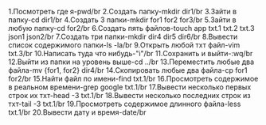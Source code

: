 1.Посмотреть где я-pwd/br
2.Создать папку-mkdir dir1/br
3.Зайти в папку-cd dir1/br
4.Создать 3 папки-mkdir for1 for2 for3/br
5.Зайти в любую папку-cd for2/br
6.Создать пять файлов-touch app txt.1 txt.2 txt.3 json1 json2/br
7.Создать три папки-mkdir dir4 dir5 dir6/br
8.Вывести список содержимого папки-ls -la/br
9.Открыть любой тхт файл-vim txt.3/br
10.Написать туда что нибудь-"i"/br
11.Сохранить и выйти-:wq/br
12.Выйти из папки на уровень выше-cd ../br
13.Переместить любые два файла-mv {for1, for2} dir4/br
14.Скопировать любые два файла-cp for1 for2/br
15.Найти файл по имени-find txt.1/br
16.Просмотреть содержимое в реальном времени-grep google txt.1/br
17.Вывести несколько первых строк их тхт-head -3 txt.1/br
18.Вывести несколько последних строк из тхт-tail -3 txt.1/br
19.Просмотреть содержимое длинного файла-less txt.1/br
20.Вывести дату и время-date/br

